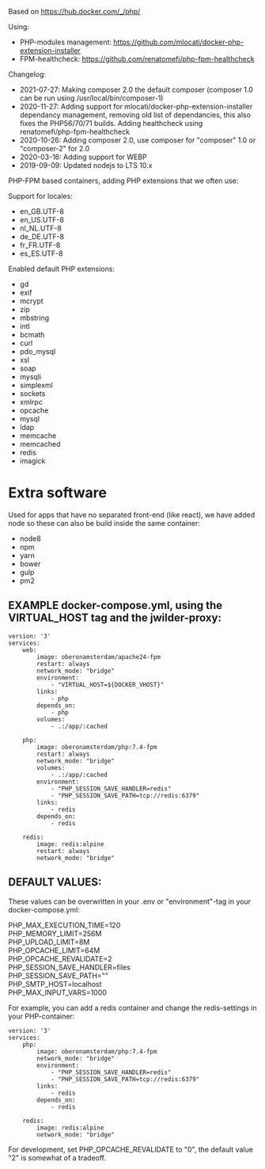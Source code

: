 Based on https://hub.docker.com/_/php/

Using:
* PHP-modules management: https://github.com/mlocati/docker-php-extension-installer
* FPM-healthcheck: https://github.com/renatomefi/php-fpm-healthcheck

Changelog:
* 2021-07-27: Making composer 2.0 the default composer (composer 1.0 can be run using /usr/local/bin/composer-1)
* 2020-11-27: Adding support for mlocati/docker-php-extension-installer dependancy management, removing old list of dependancies, this also fixes the PHP56/70/71 builds. Adding healthcheck using renatomefi/php-fpm-healthcheck
* 2020-10-26: Adding composer 2.0, use composer for "composer" 1.0 or "composer-2" for 2.0
* 2020-03-16: Adding support for WEBP
* 2019-09-09: Updated nodejs to LTS 10.x

PHP-FPM based containers, adding PHP extensions that we often use:

Support for locales:
* en_GB.UTF-8
* en_US.UTF-8
* nl_NL.UTF-8
* de_DE.UTF-8
* fr_FR.UTF-8
* es_ES.UTF-8

Enabled default PHP extensions:
* gd 
* exif 
* mcrypt 
* zip 
* mbstring 
* intl 
* bcmath 
* curl 
* pdo_mysql 
* xsl 
* soap 
* mysqli 
* simplexml 
* sockets 
* xmlrpc 
* opcache 
* mysql 
* ldap
* memcache
* memcached
* redis
* imagick

# Extra software
Used for apps that have no separated front-end (like react), we have added node so these can also be build inside the same container:
* node8 
* npm
* yarn 
* bower 
* gulp 
* pm2

## EXAMPLE docker-compose.yml, using the VIRTUAL_HOST tag and the jwilder-proxy:
```
version: '3'
services:
    web:
        image: oberonamsterdam/apache24-fpm
        restart: always
        network_mode: "bridge"
        environment:
            - "VIRTUAL_HOST=${DOCKER_VHOST}"
        links:
            - php
        depends_on:
            - php
        volumes:
            - .:/app/:cached

    php:
        image: oberonamsterdam/php:7.4-fpm
        restart: always
        network_mode: "bridge"
        volumes:
            - .:/app/:cached
        environment:
            - "PHP_SESSION_SAVE_HANDLER=redis"
            - "PHP_SESSION_SAVE_PATH=tcp://redis:6379"
        links:
            - redis
        depends_on:
            - redis

    redis:
        image: redis:alpine
        restart: always
        network_mode: "bridge"
```

## DEFAULT VALUES:

These values can be overwritten in your .env or "environment"-tag in your docker-compose.yml:

PHP_MAX_EXECUTION_TIME=120\
PHP_MEMORY_LIMIT=256M\
PHP_UPLOAD_LIMIT=8M\
PHP_OPCACHE_LIMIT=64M\
PHP_OPCACHE_REVALIDATE=2\
PHP_SESSION_SAVE_HANDLER=files\
PHP_SESSION_SAVE_PATH=""\
PHP_SMTP_HOST=localhost\
PHP_MAX_INPUT_VARS=1000

For example, you can add a redis container and change the redis-settings in your PHP-container:
```
version: '3'
services:
    php:
        image: oberonamsterdam/php:7.4-fpm
        network_mode: "bridge"
        environment:
            - "PHP_SESSION_SAVE_HANDLER=redis"
            - "PHP_SESSION_SAVE_PATH=tcp://redis:6379"
        links:
            - redis
        depends_on:
            - redis

    redis:
        image: redis:alpine
        network_mode: "bridge"
```

For development, set PHP_OPCACHE_REVALIDATE to "0", the default value "2" is somewhat of a tradeoff.